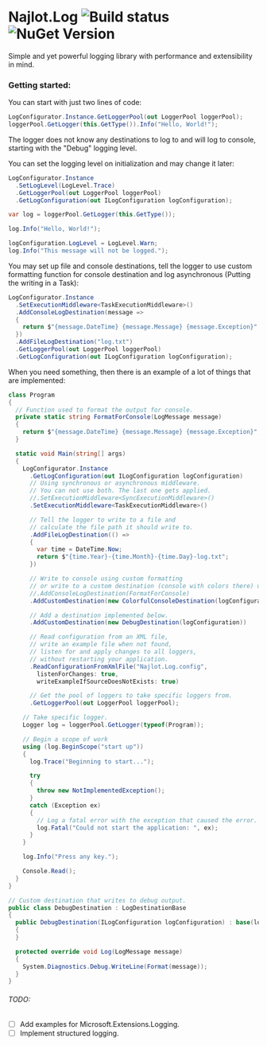 # Najlot.Log ![Build status](https://dev.azure.com/Najlot/Log/_apis/build/status/Log%20build?branchName=master) ![NuGet Version](https://img.shields.io/nuget/v/Najlot.Log.svg)

Simple and yet powerful logging library with performance and extensibility in mind.

### Getting started:
You can start with just two lines of code:
```csharp
LogConfigurator.Instance.GetLoggerPool(out LoggerPool loggerPool);
loggerPool.GetLogger(this.GetType()).Info("Hello, World!");
```
The logger does not know any destinations to log to and will log to console, starting with the "Debug" logging level.

You can set the logging level on initialization and may change it later:
```csharp
LogConfigurator.Instance
  .SetLogLevel(LogLevel.Trace)
  .GetLoggerPool(out LoggerPool loggerPool)
  .GetLogConfiguration(out ILogConfiguration logConfiguration);

var log = loggerPool.GetLogger(this.GetType());

log.Info("Hello, World!");

logConfiguration.LogLevel = LogLevel.Warn;
log.Info("This message will not be logged.");
```

You may set up file and console destinations, 
tell the logger to use custom formatting function for console destination and log asynchronous (Putting the writing in a Task):
```csharp
LogConfigurator.Instance
  .SetExecutionMiddleware<TaskExecutionMiddleware>()
  .AddConsoleLogDestination(message =>
  {
    return $"{message.DateTime} {message.Message} {message.Exception}";
  })
  .AddFileLogDestination("log.txt")
  .GetLoggerPool(out LoggerPool loggerPool)
  .GetLogConfiguration(out ILogConfiguration logConfiguration);
```

When you need something, then there is an example of a lot of things that are implemented:
```csharp
class Program
{
  // Function used to format the output for console.
  private static string FormatForConsole(LogMessage message)
  {
    return $"{message.DateTime} {message.Message} {message.Exception}";
  }

  static void Main(string[] args)
  {
    LogConfigurator.Instance
      .GetLogConfiguration(out ILogConfiguration logConfiguration)
      // Using synchronous or asynchronous middleware.
      // You can not use both. The last one gets applied.
      //.SetExecutionMiddleware<SyncExecutionMiddleware>()
      .SetExecutionMiddleware<TaskExecutionMiddleware>()

      // Tell the logger to write to a file and
      // calculate the file path it should write to.
      .AddFileLogDestination(() =>
      {
        var time = DateTime.Now;
        return $"{time.Year}-{time.Month}-{time.Day}-log.txt";
      })

      // Write to console using custom formatting
      // or write to a custom destination (console with colors there) using the same formatting
      //.AddConsoleLogDestination(FormatForConsole)
      .AddCustomDestination(new ColorfulConsoleDestination(logConfiguration), FormatForConsole)

      // Add a destination implemented below.
      .AddCustomDestination(new DebugDestination(logConfiguration))

      // Read configuration from an XML file,
      // write an example file when not found,
      // listen for and apply changes to all loggers, 
      // without restarting your application.
      .ReadConfigurationFromXmlFile("Najlot.Log.config", 
        listenForChanges: true,
        writeExampleIfSourceDoesNotExists: true)

      // Get the pool of loggers to take specific loggers from.
      .GetLoggerPool(out LoggerPool loggerPool);

    // Take specific logger.
    Logger log = loggerPool.GetLogger(typeof(Program));

    // Begin a scope of work
    using (log.BeginScope("start up"))
    {
      log.Trace("Beginning to start...");

      try
      {
        throw new NotImplementedException();
      }
      catch (Exception ex)
      {
        // Log a fatal error with the exception that caused the error.
        log.Fatal("Could not start the application: ", ex);
      }
    }

    log.Info("Press any key.");

    Console.Read();
  }
}

// Custom destination that writes to debug output.
public class DebugDestination : LogDestinationBase
{
  public DebugDestination(ILogConfiguration logConfiguration) : base(logConfiguration)
  {
  }

  protected override void Log(LogMessage message)
  {
    System.Diagnostics.Debug.WriteLine(Format(message));
  }
}
```


###### TODO:
- [ ] Add examples for Microsoft.Extensions.Logging.
- [ ] Implement structured logging.
